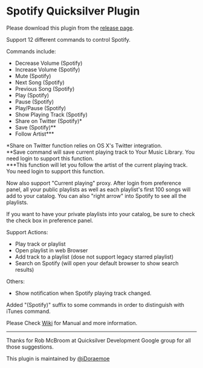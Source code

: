 Spotify Quicksilver Plugin
==========================
Please download this plugin from the [release page](https://github.com/Doraemoe/Spotify-Plugin-for-Quicksilver/releases).

Support 12 different commands to control Spotify.

Commands include:

- Decrease Volume (Spotify)
- Increase Volume (Spotify)
- Mute (Spotify)
- Next Song (Spotify)
- Previous Song (Spotify)
- Play (Spotify)
- Pause (Spotify)
- Play/Pause (Spotify)
- Show Playing Track (Spotify)
- Share on Twitter (Spotify)*
- Save (Spotify)** 
- Follow Artist***


\*Share on Twitter function relies on OS X's Twitter integration.  
\*\*Save command will save current playing track to Your Music Library. You need login to support this function.  
\*\*\*This function will let you follow the artist of the current playing track. You need login to support this function.

Now also support "Current playing" proxy. After login from preference panel, all your public playlists as well as each playlist's first 100 songs will add to your catalog. You can also "right arrow" into Spotify to see all the playlists.

If you want to have your private playlists into your catalog, be sure to check the check box in preference panel.

Support Actions:

- Play track or playlist
- Open playlist in web Browser
- Add track to a playlist (dose not support legacy starred playlist)
- Search on Spotify (will open your default browser to show search results)

Others:

- Show notification when Spotify playing track changed. 

Added "(Spotify)" suffix to some commands in order to distinguish with iTunes command.

Please Check [Wiki](https://github.com/Doraemoe/Spotify-Plugin-for-Quicksilver/wiki) for Manual and more information.

***

Thanks for Rob McBroom at Quicksilver Development Google group for all those suggestions.

This plugin is maintained by [@iDoraemoe](https://twitter.com/iDoraemoe)
